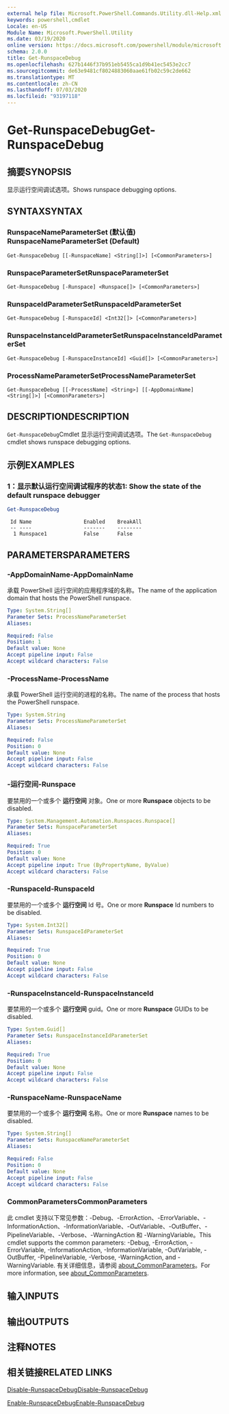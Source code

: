 ```yaml
---
external help file: Microsoft.PowerShell.Commands.Utility.dll-Help.xml
keywords: powershell,cmdlet
Locale: en-US
Module Name: Microsoft.PowerShell.Utility
ms.date: 03/19/2020
online version: https://docs.microsoft.com/powershell/module/microsoft.powershell.utility/get-runspacedebug?view=powershell-7&WT.mc_id=ps-gethelp
schema: 2.0.0
title: Get-RunspaceDebug
ms.openlocfilehash: 627b1446f37b951eb5455ca1d9b41ec5453e2cc7
ms.sourcegitcommit: de63e9481cf8024883060aae61fb02c59c2de662
ms.translationtype: MT
ms.contentlocale: zh-CN
ms.lasthandoff: 07/03/2020
ms.locfileid: "93197118"
---
```

# <span data-ttu-id="b3fdf-103">Get-RunspaceDebug</span><span class="sxs-lookup"><span data-stu-id="b3fdf-103">Get-RunspaceDebug</span></span>

## <span data-ttu-id="b3fdf-104">摘要</span><span class="sxs-lookup"><span data-stu-id="b3fdf-104">SYNOPSIS</span></span>
<span data-ttu-id="b3fdf-105">显示运行空间调试选项。</span><span class="sxs-lookup"><span data-stu-id="b3fdf-105">Shows runspace debugging options.</span></span>

## <span data-ttu-id="b3fdf-106">SYNTAX</span><span class="sxs-lookup"><span data-stu-id="b3fdf-106">SYNTAX</span></span>

### <span data-ttu-id="b3fdf-107">RunspaceNameParameterSet (默认值) </span><span class="sxs-lookup"><span data-stu-id="b3fdf-107">RunspaceNameParameterSet (Default)</span></span>

```
Get-RunspaceDebug [[-RunspaceName] <String[]>] [<CommonParameters>]
```

### <span data-ttu-id="b3fdf-108">RunspaceParameterSet</span><span class="sxs-lookup"><span data-stu-id="b3fdf-108">RunspaceParameterSet</span></span>

```
Get-RunspaceDebug [-Runspace] <Runspace[]> [<CommonParameters>]
```

### <span data-ttu-id="b3fdf-109">RunspaceIdParameterSet</span><span class="sxs-lookup"><span data-stu-id="b3fdf-109">RunspaceIdParameterSet</span></span>

```
Get-RunspaceDebug [-RunspaceId] <Int32[]> [<CommonParameters>]
```

### <span data-ttu-id="b3fdf-110">RunspaceInstanceIdParameterSet</span><span class="sxs-lookup"><span data-stu-id="b3fdf-110">RunspaceInstanceIdParameterSet</span></span>

```
Get-RunspaceDebug [-RunspaceInstanceId] <Guid[]> [<CommonParameters>]
```

### <span data-ttu-id="b3fdf-111">ProcessNameParameterSet</span><span class="sxs-lookup"><span data-stu-id="b3fdf-111">ProcessNameParameterSet</span></span>

```
Get-RunspaceDebug [[-ProcessName] <String>] [[-AppDomainName] <String[]>] [<CommonParameters>]
```

## <span data-ttu-id="b3fdf-112">DESCRIPTION</span><span class="sxs-lookup"><span data-stu-id="b3fdf-112">DESCRIPTION</span></span>

<span data-ttu-id="b3fdf-113">`Get-RunspaceDebug`Cmdlet 显示运行空间调试选项。</span><span class="sxs-lookup"><span data-stu-id="b3fdf-113">The `Get-RunspaceDebug` cmdlet shows runspace debugging options.</span></span>

## <span data-ttu-id="b3fdf-114">示例</span><span class="sxs-lookup"><span data-stu-id="b3fdf-114">EXAMPLES</span></span>

### <span data-ttu-id="b3fdf-115">1：显示默认运行空间调试程序的状态</span><span class="sxs-lookup"><span data-stu-id="b3fdf-115">1: Show the state of the default runspace debugger</span></span>

```powershell
Get-RunspaceDebug
```

```Output
 Id Name                 Enabled    BreakAll
 -- ----                 -------    --------
  1 Runspace1            False      False
```

## <span data-ttu-id="b3fdf-116">PARAMETERS</span><span class="sxs-lookup"><span data-stu-id="b3fdf-116">PARAMETERS</span></span>

### <span data-ttu-id="b3fdf-117">-AppDomainName</span><span class="sxs-lookup"><span data-stu-id="b3fdf-117">-AppDomainName</span></span>

<span data-ttu-id="b3fdf-118">承载 PowerShell 运行空间的应用程序域的名称。</span><span class="sxs-lookup"><span data-stu-id="b3fdf-118">The name of the application domain that hosts the PowerShell runspace.</span></span>

```yaml
Type: System.String[]
Parameter Sets: ProcessNameParameterSet
Aliases:

Required: False
Position: 1
Default value: None
Accept pipeline input: False
Accept wildcard characters: False
```

### <span data-ttu-id="b3fdf-119">-ProcessName</span><span class="sxs-lookup"><span data-stu-id="b3fdf-119">-ProcessName</span></span>

<span data-ttu-id="b3fdf-120">承载 PowerShell 运行空间的进程的名称。</span><span class="sxs-lookup"><span data-stu-id="b3fdf-120">The name of the process that hosts the PowerShell runspace.</span></span>

```yaml
Type: System.String
Parameter Sets: ProcessNameParameterSet
Aliases:

Required: False
Position: 0
Default value: None
Accept pipeline input: False
Accept wildcard characters: False
```

### <span data-ttu-id="b3fdf-121">-运行空间</span><span class="sxs-lookup"><span data-stu-id="b3fdf-121">-Runspace</span></span>

<span data-ttu-id="b3fdf-122">要禁用的一个或多个 **运行空间** 对象。</span><span class="sxs-lookup"><span data-stu-id="b3fdf-122">One or more **Runspace** objects to be disabled.</span></span>

```yaml
Type: System.Management.Automation.Runspaces.Runspace[]
Parameter Sets: RunspaceParameterSet
Aliases:

Required: True
Position: 0
Default value: None
Accept pipeline input: True (ByPropertyName, ByValue)
Accept wildcard characters: False
```

### <span data-ttu-id="b3fdf-123">-RunspaceId</span><span class="sxs-lookup"><span data-stu-id="b3fdf-123">-RunspaceId</span></span>

<span data-ttu-id="b3fdf-124">要禁用的一个或多个 **运行空间** Id 号。</span><span class="sxs-lookup"><span data-stu-id="b3fdf-124">One or more **Runspace** Id numbers to be disabled.</span></span>

```yaml
Type: System.Int32[]
Parameter Sets: RunspaceIdParameterSet
Aliases:

Required: True
Position: 0
Default value: None
Accept pipeline input: False
Accept wildcard characters: False
```

### <span data-ttu-id="b3fdf-125">-RunspaceInstanceId</span><span class="sxs-lookup"><span data-stu-id="b3fdf-125">-RunspaceInstanceId</span></span>

<span data-ttu-id="b3fdf-126">要禁用的一个或多个 **运行空间** guid。</span><span class="sxs-lookup"><span data-stu-id="b3fdf-126">One or more **Runspace** GUIDs to be disabled.</span></span>

```yaml
Type: System.Guid[]
Parameter Sets: RunspaceInstanceIdParameterSet
Aliases:

Required: True
Position: 0
Default value: None
Accept pipeline input: False
Accept wildcard characters: False
```

### <span data-ttu-id="b3fdf-127">-RunspaceName</span><span class="sxs-lookup"><span data-stu-id="b3fdf-127">-RunspaceName</span></span>

<span data-ttu-id="b3fdf-128">要禁用的一个或多个 **运行空间** 名称。</span><span class="sxs-lookup"><span data-stu-id="b3fdf-128">One or more **Runspace** names to be disabled.</span></span>

```yaml
Type: System.String[]
Parameter Sets: RunspaceNameParameterSet
Aliases:

Required: False
Position: 0
Default value: None
Accept pipeline input: False
Accept wildcard characters: False
```

### <span data-ttu-id="b3fdf-129">CommonParameters</span><span class="sxs-lookup"><span data-stu-id="b3fdf-129">CommonParameters</span></span>

<span data-ttu-id="b3fdf-130">此 cmdlet 支持以下常见参数：-Debug、-ErrorAction、-ErrorVariable、-InformationAction、-InformationVariable、-OutVariable、-OutBuffer、-PipelineVariable、-Verbose、-WarningAction 和 -WarningVariable。</span><span class="sxs-lookup"><span data-stu-id="b3fdf-130">This cmdlet supports the common parameters: -Debug, -ErrorAction, -ErrorVariable, -InformationAction, -InformationVariable, -OutVariable, -OutBuffer, -PipelineVariable, -Verbose, -WarningAction, and -WarningVariable.</span></span> <span data-ttu-id="b3fdf-131">有关详细信息，请参阅 [about_CommonParameters](https://go.microsoft.com/fwlink/?LinkID=113216)。</span><span class="sxs-lookup"><span data-stu-id="b3fdf-131">For more information, see [about_CommonParameters](https://go.microsoft.com/fwlink/?LinkID=113216).</span></span>

## <span data-ttu-id="b3fdf-132">输入</span><span class="sxs-lookup"><span data-stu-id="b3fdf-132">INPUTS</span></span>

## <span data-ttu-id="b3fdf-133">输出</span><span class="sxs-lookup"><span data-stu-id="b3fdf-133">OUTPUTS</span></span>

## <span data-ttu-id="b3fdf-134">注释</span><span class="sxs-lookup"><span data-stu-id="b3fdf-134">NOTES</span></span>

## <span data-ttu-id="b3fdf-135">相关链接</span><span class="sxs-lookup"><span data-stu-id="b3fdf-135">RELATED LINKS</span></span>

[<span data-ttu-id="b3fdf-136">Disable-RunspaceDebug</span><span class="sxs-lookup"><span data-stu-id="b3fdf-136">Disable-RunspaceDebug</span></span>](Disable-RunspaceDebug.md)

[<span data-ttu-id="b3fdf-137">Enable-RunspaceDebug</span><span class="sxs-lookup"><span data-stu-id="b3fdf-137">Enable-RunspaceDebug</span></span>](Enable-RunspaceDebug.md)

